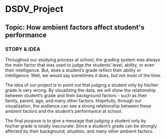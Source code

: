 # DSDV_Project
## Topic: How ambient factors affect student's performance
### STORY & IDEA 
Throughout our studying process at school, the grading system was always the main factor that was used to judge the students’ level, ability, or even their intelligence. But, does a student’s grade reflect their ability or intelligence. Well, we would say sometimes it does, but not most of the time.

The idea of our project is to point out that judging a student only by his/her grade is very wrong. By visualizing the data, we will show the relationship between student’s grade and their background factors - such as their family, parent, age, and many other factors. Hopefully, through our visualization, the audience can see a strong relationship between these ambient factors and the student’s performance at school.

The final purpose is to give a message that judging a student only by his/her grade is totally inaccurate. Since a student’s grade can be strongly affected by their background, situation, and many other ambient factors.